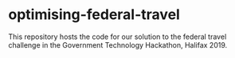 # optimising-federal-travel
This repository hosts the code for our solution to the federal travel challenge in the Government Technology Hackathon, Halifax 2019.
